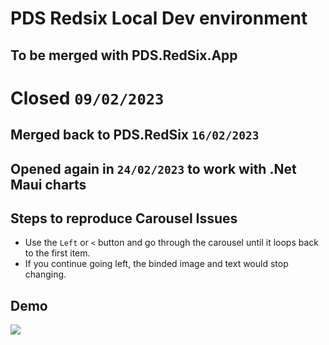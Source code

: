 # PDS Redsix Local Dev environment
## To be merged with PDS.RedSix.App
# Closed `09/02/2023`
## Merged back to PDS.RedSix `16/02/2023`
## Opened again in `24/02/2023` to work with .Net Maui charts
## Steps to reproduce Carousel Issues
- Use the `Left` or `<` button and go through the carousel until it loops back to the first item.
- If you continue going left, the binded image and text would stop changing.

## Demo
![](https://j.gifs.com/Og0wxY.gif)
